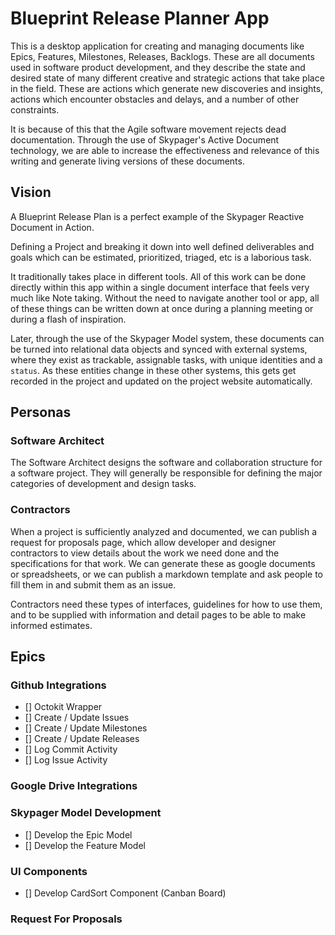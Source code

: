 # Blueprint Release Planner App

This is a desktop application for creating and managing documents like Epics, Features, Milestones, Releases, Backlogs.  These are all documents used in software product development, and they describe the state and desired state of many different creative and strategic actions that take place in the field. These are actions which generate new discoveries and insights, actions which encounter obstacles and delays, and a number of other constraints.

It is because of this that the Agile software movement rejects dead documentation.  Through the use of Skypager's Active Document technology, we are able to increase the effectiveness and relevance of this writing and generate living versions of these documents.

## Vision

A Blueprint Release Plan is a perfect example of the Skypager Reactive Document in Action.  

Defining a Project and breaking it down into well defined deliverables and goals which can be estimated, prioritized, triaged, etc is a laborious task.

It traditionally takes place in different tools. All of this work can be done directly within this app within a single document interface that feels very much like Note taking.  Without the need to navigate another tool or app, all of these things can be written down at once during a planning meeting or during a flash of inspiration.

Later, through the use of the Skypager Model system, these documents can be turned into relational data objects and synced with external systems, where they exist as trackable, assignable tasks, with unique identities and a `status`.  As these entities change in these other systems, this gets get recorded in the project and updated on the project website automatically.

## Personas

### Software Architect

The Software Architect designs the software and collaboration structure for a software project.  They will generally be responsible for defining the major categories of development and design tasks.

### Contractors

When a project is sufficiently analyzed and documented, we can publish a request for proposals page, which allow developer and designer contractors to view details about the work we need done and the specifications for that work.  We can generate these as google documents or spreadsheets, or we can publish a markdown template and ask people to fill them in and submit them as an issue.

Contractors need these types of interfaces, guidelines for how to use them, and to be supplied with information and detail pages to be able to make informed estimates.

## Epics

### Github Integrations

- [] Octokit Wrapper
- [] Create / Update Issues
- [] Create / Update Milestones
- [] Create / Update Releases
- [] Log Commit Activity
- [] Log Issue Activity

### Google Drive Integrations

### Skypager Model Development

- [] Develop the Epic Model
- [] Develop the Feature Model

### UI Components

- [] Develop CardSort Component (Canban Board)

### Request For Proposals
